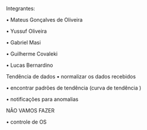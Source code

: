 Integrantes:

•⁠ Mateus Gonçalves de Oliveira

•⁠ Yussuf Oliveira

•⁠ Gabriel Masi

•⁠ Guilherme Covaleki

•⁠ Lucas Bernardino

Tendência de dados
•⁠  ⁠normalizar os dados recebidos

•⁠  ⁠encontrar padrões de tendência (curva de tendência )

•⁠  ⁠notificações para anomalias


NÃO VAMOS FAZER

•⁠  ⁠controle de OS

